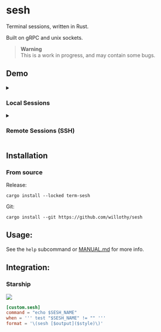 # sesh

Terminal sessions, written in Rust.

Built on gRPC and unix sockets.

> **Warning**       
> This is a work in progress, and may contain some bugs.        

## Demo

<details>
<summary><h3>Local Sessions</h3></summary>

https://user-images.githubusercontent.com/38540736/233859560-83852798-896b-4913-b990-1e33a0ae726a.mp4

</details>

<details>
<summary><h3>Remote Sessions (SSH)</h3></summary>

https://user-images.githubusercontent.com/38540736/233859593-26629392-e97b-4f26-8c2a-6ea5024ed79f.mp4

</details>

## Installation

### From source

Release:

`cargo install --locked term-sesh`

Git:

`cargo install --git https://github.com/willothy/sesh`

## Usage:

See the `help` subcommand or [MANUAL.md](https://github.com/willothy/sesh/blob/main/MANUAL.md) for more info.


## Integration:

### Starship

<img src="https://user-images.githubusercontent.com/38540736/234249256-cbb399aa-683b-48af-85a3-70206347a4f7.png" />

```toml
[custom.sesh]
command = "echo $SESH_NAME"
when = ''' test "$SESH_NAME" != "" '''
format = '\(sesh [$output]($style)\)'
```
